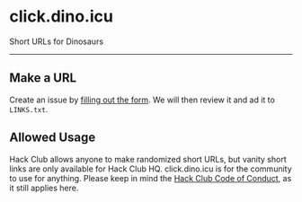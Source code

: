 # click.dino.icu
Short URLs for Dinosaurs

--------------------

## Make a URL
Create an issue by [filling out the form](https://github.com/irvinehackclub/click.dino.icu/issues/new?assignees=&labels=&projects=&template=url.yml&title=Add+short+URL). We will then review it and ad it to `LINKS.txt`.

## Allowed Usage
Hack Club allows anyone to make randomized short URLs, but vanity short links are only available for Hack Club HQ. click.dino.icu is for the community to use for anything. Please keep in mind the [Hack Club Code of Conduct](https://hackclub.com/conduct/), as it still applies here.
